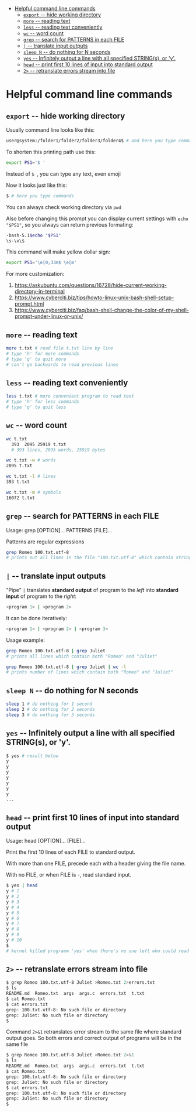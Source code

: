 - [Helpful command line commands](#helpful-command-line-commands)
  - [`export` -- hide working directory](#export----hide-working-directory)
  - [`more` -- reading text](#more----reading-text)
  - [`less` -- reading text conveniently](#less----reading-text-conveniently)
  - [`wc` -- word count](#wc----word-count)
  - [`grep` -- search for PATTERNS in each FILE](#grep----search-for-patterns-in-each-file)
  - [`|` -- translate input outputs](#----translate-input-outputs)
  - [`sleep N` -- do nothing for N seconds](#sleep-n----do-nothing-for-n-seconds)
  - [`yes` -- Infinitely output a line with all specified STRING(s), or 'y'.](#yes----infinitely-output-a-line-with-all-specified-strings-or-y)
  - [`head` -- print first 10 lines of input into standard output](#head----print-first-10-lines-of-input-into-standard-output)
  - [`2>` -- retranslate errors stream into file](#2----retranslate-errors-stream-into-file)


# Helpful command line commands

## `export` -- hide working directory

Usually command line looks like this:
```sh
user@system:/folder1/folder2/folder3/folder4$ # and here you type commands
```

To shorten this printing path use this:
```sh
export PS1='$ '
```
Instead of `$ `, you can type any text, even emoji

Now it looks just like this:
```sh
$ # here you type commands
```

You can always check working directory via `pwd`

Also before changing this prompt you can display current settings with `echo "$PS1"`, so you always can return previous formating:
```sh
-bash-5.1$echo "$PS1"
\s-\v\$
```

This command will make yellow dollar sign: 
```sh
export PS1='\e[0;33m$ \e[m'
```

For more customization:
1. https://askubuntu.com/questions/16728/hide-current-working-directory-in-terminal
2. https://www.cyberciti.biz/tips/howto-linux-unix-bash-shell-setup-prompt.html
3. https://www.cyberciti.biz/faq/bash-shell-change-the-color-of-my-shell-prompt-under-linux-or-unix/

## `more` -- reading text

```sh
more t.txt # read file t.txt line by line
# type 'h' for more commands
# type 'q' to quit more
# can't go backwards to read previous lines
```

## `less` -- reading text conveniently

```sh
less t.txt # more convenient program to read text
# type 'h' for less commands
# type 'q' to quit less
```

## `wc` -- word count

```sh
wc t.txt
  393  2095 25919 t.txt
  # 393 lines, 2095 words, 25919 bytes

wc t.txt -w # words
2095 t.txt

wc t.txt -l # lines
393 t.txt

wc t.txt -m # symbols
16072 t.txt
```

## `grep` -- search for PATTERNS in each FILE

Usage: grep [OPTION]... PATTERNS [FILE]...

Patterns are regular expressions

```sh
grep Romeo 100.txt.utf-8
# prints out all lines in the file "100.txt.utf-8" which contain string "Romeo"
```

## `|` -- translate input outputs

"Pipe" `|` translates **standard output** of program to the *left* into **standard input** of program to the *right*:
```sh
<program 1> | <program 2>
```

It can be done iteratively:
```sh
<program 1> | <program 2> | <program 3>
```

Usage example:

```sh
grep Romeo 100.txt.utf-8 | grep Juliet
# prints all lines which contain both "Romeo" and "Juliet"
```

```sh
grep Romeo 100.txt.utf-8 | grep Juliet | wc -l
# prints number of lines which contain both "Romeo" and "Juliet"
```

## `sleep N` -- do nothing for N seconds

```sh
sleep 1 # do nothing for 1 second
sleep 2 # do nothing for 2 seconds
sleep 3 # do nothing for 3 seconds
```

## `yes` -- Infinitely output a line with all specified STRING(s), or 'y'.

```sh
$ yes # result below
y
y
y
y
y
y
y
...
```

## `head` -- print first 10 lines of input into standard output

Usage: head [OPTION]... [FILE]...

Print the first 10 lines of each FILE to standard output.

With more than one FILE, precede each with a header giving the file name.

With no FILE, or when FILE is -, read standard input.

```sh
$ yes | head
y # 1
y # 2
y # 3
y # 4
y # 5
y # 6
y # 7
y # 8
y # 9
y # 10
$ 
# kernel killed programm 'yes' when there's no one left who could read it
```

## `2>` -- retranslate errors stream into file

```sh
$ grep Romeo 100.txt.utf-8 Juliet >Romeo.txt 2>errors.txt
$ ls
README.md  Romeo.txt  args  args.c  errors.txt  t.txt
$ cat Romeo.txt 
$ cat errors.txt 
grep: 100.txt.utf-8: No such file or directory
grep: Juliet: No such file or directory
$ 
```

Command `2>&1` retranslates error stream to the same file where standard output goes. So both errors and correct output of programs will be in the same file
```sh
$ grep Romeo 100.txt.utf-8 Juliet >Romeo.txt 2>&1
$ ls
README.md  Romeo.txt  args  args.c  errors.txt  t.txt
$ cat Romeo.txt
grep: 100.txt.utf-8: No such file or directory
grep: Juliet: No such file or directory
$ cat errors.txt 
grep: 100.txt.utf-8: No such file or directory
grep: Juliet: No such file or directory
$
```
